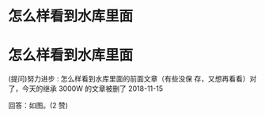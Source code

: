 # 怎么样看到水库里面

# 怎么样看到水库里面

(提问)努力进步 : 怎么样看到水库里面的前面文章（有些没保 存，又想再看看）对了，今天的继承 3000W 的文章被删了 2018-11-15

回答：如图。(2 赞)